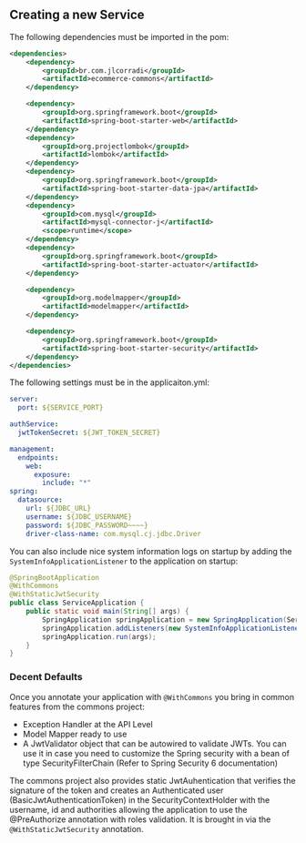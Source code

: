 ## Creating a new Service
The following dependencies must be imported in the pom:
```xml
<dependencies>
    <dependency>
        <groupId>br.com.jlcorradi</groupId>
        <artifactId>ecommerce-commons</artifactId>
    </dependency>

    <dependency>
        <groupId>org.springframework.boot</groupId>
        <artifactId>spring-boot-starter-web</artifactId>
    </dependency>
    <dependency>
        <groupId>org.projectlombok</groupId>
        <artifactId>lombok</artifactId>
    </dependency>
    <dependency>
        <groupId>org.springframework.boot</groupId>
        <artifactId>spring-boot-starter-data-jpa</artifactId>
    </dependency>
    <dependency>
        <groupId>com.mysql</groupId>
        <artifactId>mysql-connector-j</artifactId>
        <scope>runtime</scope>
    </dependency>
    <dependency>
        <groupId>org.springframework.boot</groupId>
        <artifactId>spring-boot-starter-actuator</artifactId>
    </dependency>

    <dependency>
        <groupId>org.modelmapper</groupId>
        <artifactId>modelmapper</artifactId>
    </dependency>

    <dependency>
        <groupId>org.springframework.boot</groupId>
        <artifactId>spring-boot-starter-security</artifactId>
    </dependency>
</dependencies>
```

The following settings must be in the applicaiton.yml:
```yml
server:
  port: ${SERVICE_PORT}

authService:
  jwtTokenSecret: ${JWT_TOKEN_SECRET}

management:
  endpoints:
    web:
      exposure:
        include: "*"
spring:
  datasource:
    url: ${JDBC_URL}
    username: ${JDBC_USERNAME}
    password: ${JDBC_PASSWORD~~~~}
    driver-class-name: com.mysql.cj.jdbc.Driver
```

You can also include nice system information logs on startup by adding the ```SystemInfoApplicationListener``` to 
the application on startup:
```java
@SpringBootApplication
@WithCommons
@WithStaticJwtSecurity
public class ServiceApplication {
    public static void main(String[] args) {
        SpringApplication springApplication = new SpringApplication(ServiceApplication.class);
        springApplication.addListeners(new SystemInfoApplicationListener());
        springApplication.run(args);
    }
}
```

### Decent Defaults
Once you annotate your application with ```@WithCommons``` you bring in common features from the commons project:
 - Exception Handler at the API Level
 - Model Mapper ready to use
 - A JwtValidator object that can be autowired to validate JWTs. You can use it in case you need to customize the 
   Spring security with a bean of type SecurityFilterChain (Refer to Spring Security 6 documentation)

The commons project also provides static JwtAuhentication that verifies the signature of the token and creates an 
Authenticated user (BasicJwtAuthenticationToken) in the SecurityContextHolder with the username, id and authorities 
allowing the application to use the @PreAuthorize annotation with roles validation. It is brought in 
via the ```@WithStaticJwtSecurity``` annotation.